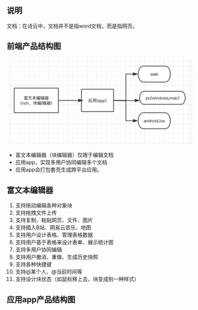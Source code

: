 ## 说明
文档：在诗云中，文档并不是指word文档，而是指网页。
## 前端产品结构图
![产品结构图](/img/frontend.product.jpg)
* 富文本编辑器（块编辑器）仅限于编辑文档
* 应用app，实现多用户协同编辑多个文档
* 应用app会打包套壳生成跨平台应用。
## 富文本编辑器
1. 支持拖动编辑各种对象块
2. 支持拖拽文件上传
3. 支持复制、粘贴网页、文件、图片
4. 支持插入B站、网易云音乐、地图
5. 支持用户设计表格、管理表格数据
6. 支持用户基于表格来设计表单、展示统计图
7. 支持多用户协同编辑
8. 支持用户撤消、重做、生成历史快照
9. 支持各种快捷键
10. 支持@某个人、@当前时间等
11. 支持设计块状态（如鼠标移上去，块变成别一种样式）

## 应用app产品结构图

